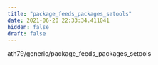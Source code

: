 ```yaml
---
title: "package_feeds_packages_setools"
date: 2021-06-20 22:33:34.411041
hidden: false
draft: false
---
```


ath79/generic/package_feeds_packages_setools

